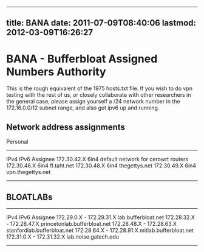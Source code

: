 
---
title: BANA
date: 2011-07-09T08:40:06
lastmod: 2012-03-09T16:26:27
---
BANA - Bufferbloat Assigned Numbers Authority
=============================================

This is the rough equivalent of the 1975 hosts.txt file. If you wish to
do vpn testing with the rest of us, or closely collaborate with other
researchers in the general case, please assign yourself a /24 network
number in the 172.16.0.0/12 subnet range, and also get ipv6 up and
running.

Network address assignments
---------------------------

Personal

  ------------- ------ -------------------------------------
  IPv4          IPv6   Assignee
  172.30.42.X   6in4   default network for cerowrt routers
  172.30.46.X   6in4   fl.taht.net
  172.30.48.X   6in4   thegettys.net
  172.30.49.X   6in4   vpn.thegettys.net
  ------------- ------ -------------------------------------

BLOATLABs
---------

  --------------------------- ------ ------------------------------
  IPv4                        IPv6   Assignee
  172.29.0.X - 172.29.31.X           lab.bufferbloat.net
  172.28.32.X - 172.28.47.X          princetonlab.bufferbloat.net
  172.28.48.X - 172.28.63.X          stanfordlab.bufferbloat.net
  172.28.64.X - 172.28.91.X          mitlab.bufferbloat.net
  172.31.0.X - 172.31.32.X           lab.noise.gatech.edu
  --------------------------- ------ ------------------------------


